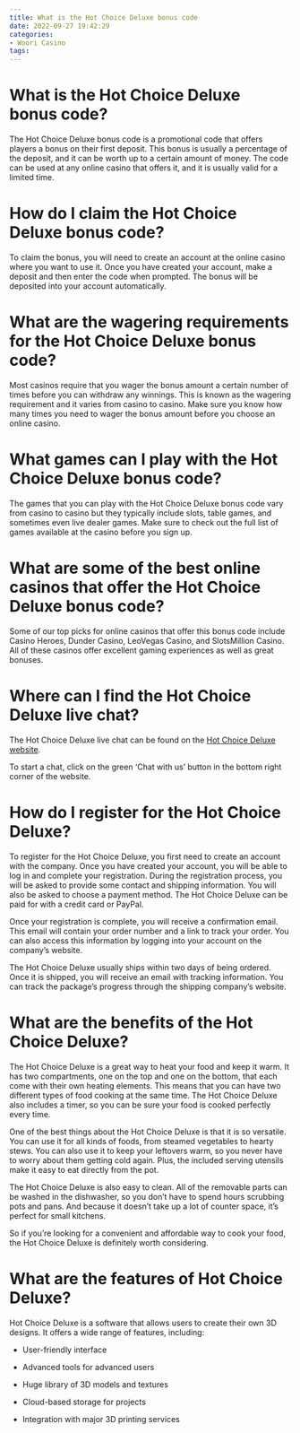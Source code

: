 ```yaml
---
title: What is the Hot Choice Deluxe bonus code
date: 2022-09-27 19:42:29
categories:
- Woori Casino
tags:
---
```



# What is the Hot Choice Deluxe bonus code?

The Hot Choice Deluxe bonus code is a promotional code that offers players a bonus on their first deposit. This bonus is usually a percentage of the deposit, and it can be worth up to a certain amount of money. The code can be used at any online casino that offers it, and it is usually valid for a limited time.

# How do I claim the Hot Choice Deluxe bonus code?

To claim the bonus, you will need to create an account at the online casino where you want to use it. Once you have created your account, make a deposit and then enter the code when prompted. The bonus will be deposited into your account automatically.

# What are the wagering requirements for the Hot Choice Deluxe bonus code?

Most casinos require that you wager the bonus amount a certain number of times before you can withdraw any winnings. This is known as the wagering requirement and it varies from casino to casino. Make sure you know how many times you need to wager the bonus amount before you choose an online casino.

# What games can I play with the Hot Choice Deluxe bonus code?

The games that you can play with the Hot Choice Deluxe bonus code vary from casino to casino but they typically include slots, table games, and sometimes even live dealer games. Make sure to check out the full list of games available at the casino before you sign up.

# What are some of the best online casinos that offer the Hot Choice Deluxe bonus code?

Some of our top picks for online casinos that offer this bonus code include Casino Heroes, Dunder Casino, LeoVegas Casino, and SlotsMillion Casino. All of these casinos offer excellent gaming experiences as well as great bonuses.

# Where can I find the Hot Choice Deluxe live chat?

The Hot Choice Deluxe live chat can be found on the [Hot Choice Deluxe website](https://www.hotchoicedeluxe.co.uk/).

To start a chat, click on the green ‘Chat with us’ button in the bottom right corner of the website.

# How do I register for the Hot Choice Deluxe?

To register for the Hot Choice Deluxe, you first need to create an account with the company. Once you have created your account, you will be able to log in and complete your registration. During the registration process, you will be asked to provide some contact and shipping information. You will also be asked to choose a payment method. The Hot Choice Deluxe can be paid for with a credit card or PayPal.

Once your registration is complete, you will receive a confirmation email. This email will contain your order number and a link to track your order. You can also access this information by logging into your account on the company’s website.

The Hot Choice Deluxe usually ships within two days of being ordered. Once it is shipped, you will receive an email with tracking information. You can track the package’s progress through the shipping company’s website.

# What are the benefits of the Hot Choice Deluxe?

The Hot Choice Deluxe is a great way to heat your food and keep it warm. It has two compartments, one on the top and one on the bottom, that each come with their own heating elements. This means that you can have two different types of food cooking at the same time. The Hot Choice Deluxe also includes a timer, so you can be sure your food is cooked perfectly every time.

One of the best things about the Hot Choice Deluxe is that it is so versatile. You can use it for all kinds of foods, from steamed vegetables to hearty stews. You can also use it to keep your leftovers warm, so you never have to worry about them getting cold again. Plus, the included serving utensils make it easy to eat directly from the pot.

The Hot Choice Deluxe is also easy to clean. All of the removable parts can be washed in the dishwasher, so you don’t have to spend hours scrubbing pots and pans. And because it doesn’t take up a lot of counter space, it’s perfect for small kitchens.

So if you’re looking for a convenient and affordable way to cook your food, the Hot Choice Deluxe is definitely worth considering.

# What are the features of Hot Choice Deluxe?


Hot Choice Deluxe is a software that allows users to create their own 3D designs. It offers a wide range of features, including:

* User-friendly interface

* Advanced tools for advanced users

* Huge library of 3D models and textures

* Cloud-based storage for projects

* Integration with major 3D printing services